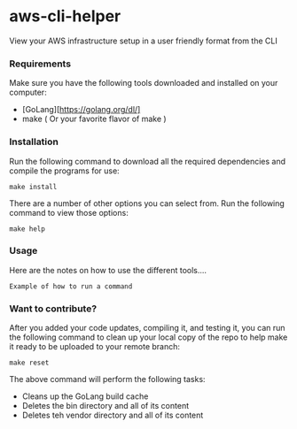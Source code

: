 # aws-cli-helper

View your AWS infrastructure setup in a user friendly format from the CLI

### Requirements

Make sure you have the following tools downloaded and installed on your computer:

* [GoLang][https://golang.org/dl/]
* make ( Or your favorite flavor of make )

### Installation

Run the following command to download all the required dependencies and compile the programs for use:

```
make install
```

There are a number of other options you can select from.  Run the following command to view those options:

```
make help
```

### Usage

Here are the notes on how to use the different tools....

```
Example of how to run a command
```

### Want to contribute?

After you added your code updates, compiling it, and testing it, you can run the following command
to clean up your local copy of the repo to help make it ready to be uploaded to your remote branch:
 

```
make reset
```

The above command will perform the following tasks:

* Cleans up the GoLang build cache
* Deletes the bin directory and all of its content
* Deletes teh vendor directory and all of its content



